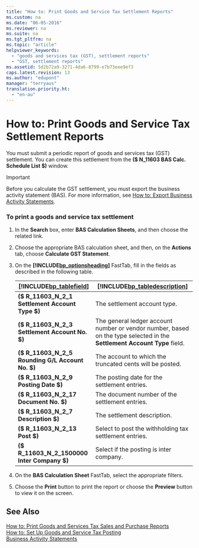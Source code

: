 ```yaml
---
title: "How to: Print Goods and Service Tax Settlement Reports"
ms.custom: na
ms.date: "06-05-2016"
ms.reviewer: na
ms.suite: na
ms.tgt_pltfrm: na
ms.topic: "article"
helpviewer_keywords: 
  - "goods and services tax (GST), settlement reports"
  - "GST, settlement reports"
ms.assetid: 5d2b72a9-3271-4da6-8799-e7b73eee9ef3
caps.latest.revision: 13
ms.author: "edupont"
manager: "terryaus"
translation.priority.ht: 
  - "en-au"
---
```

# How to: Print Goods and Service Tax Settlement Reports
You must submit a periodic report of goods and services tax \(GST\) settlement. You can create this settlement from the **\($ N\_11603 BAS Calc. Schedule List $\)** window.  
  
> [!IMPORTANT]  
>  Before you calculate the GST settlement, you must export the business activity statement \(BAS\). For more information, see [How to: Export Business Activity Statements](../../LocalFunctionalityForMicrosoftDynamicsNav2016/Australia/how-to-export-business-activity-statements.md).  
  
### To print a goods and service tax settlement  
  
1.  In the **Search** box, enter **BAS Calculation Sheets**, and then choose the related link.  
  
2.  Choose the appropriate BAS calculation sheet, and then, on the **Actions** tab, choose **Calculate GST Statement**.  
  
3.  On the **[!INCLUDE[bp_optionsheading](../../DesignAndEngineering/includes/bp_optionsheading_md.md)]** FastTab, fill in the fields as described in the following table.  
  
    |[!INCLUDE[bp_tablefield](../../ApplicationDesign/includes/bp_tablefield_md.md)]|[!INCLUDE[bp_tabledescription](../../ApplicationDesign/includes/bp_tabledescription_md.md)]|  
    |---------------------------------|---------------------------------------|  
    |**\($ R\_11603\_N\_2\_1 Settlement Account Type $\)**|The settlement account type.|  
    |**\($ R\_11603\_N\_2\_3 Settlement Account No. $\)**|The general ledger account number or vendor number, based on the type selected in the **Settlement Account Type** field.|  
    |**\($ R\_11603\_N\_2\_5 Rounding G\/L Account No. $\)**|The account to which the truncated cents will be posted.|  
    |**\($ R\_11603\_N\_2\_9 Posting Date $\)**|The posting date for the settlement entries.|  
    |**\($ R\_11603\_N\_2\_17 Document No. $\)**|The document number of the settlement entries.|  
    |**\($ R\_11603\_N\_2\_7 Description $\)**|The settlement description.|  
    |**\($ R\_11603\_N\_2\_13 Post $\)**|Select to post the withholding tax settlement entries.|  
    |**\($ R\_11603\_N\_2\_1500000 Inter Company $\)**|Select if the posting is inter company.|  
  
4.  On the **BAS Calculation Sheet** FastTab, select the appropriate filters.  
  
5.  Choose the **Print** button to print the report or choose the **Preview** button to view it on the screen.  
  
## See Also  
 [How to: Print Goods and Services Tax Sales and Purchase Reports](../../LocalFunctionalityForMicrosoftDynamicsNav2016/Australia/how-to-print-goods-and-services-tax-sales-and-purchase-reports.md)   
 [How to: Set Up Goods and Service Tax Posting](../../LocalFunctionalityForMicrosoftDynamicsNav2016/Australia/how-to-set-up-goods-and-service-tax-posting.md)   
 [Business Activity Statements](../../LocalFunctionalityForMicrosoftDynamicsNav2016/Australia/business-activity-statements.md)